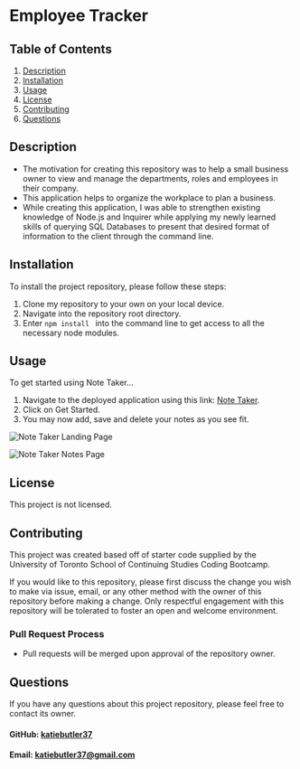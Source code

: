 # Employee Tracker 

  ## Table of Contents
  1. [Description](#description)
  2. [Installation](#installation)
  3. [Usage](#usage)
  4. [License](#license)
  5. [Contributing](#contributing)
  6. [Questions](#questions)
   
## Description
- The motivation for creating this repository was to help a small business owner to view and manage the departments, roles and employees in their company.
- This application helps to organize the workplace to plan a business.
- While creating this application, I was able to strengthen existing knowledge of Node.js and Inquirer while applying my newly learned skills of querying SQL Databases to present that desired format of information to the client through the command line.
   
## Installation
To install the project repository, please follow these steps:
1. Clone my repository to your own on your local device.
2. Navigate into the repository root directory.
3. Enter ```npm install ``` into the command line to get access to all the necessary node modules.

## Usage
To get started using Note Taker...
1. Navigate to the deployed application using this link: [Note Taker](https://note-taker-2-point-0.herokuapp.com/).
2. Click on Get Started.
3. You may now add, save and delete your notes as you see fit.

![Note Taker Landing Page](./public/assets/images/home-page.png/)

![Note Taker Notes Page](./public/assets/images/notes-page.png/)

## License
This project is not licensed.

## Contributing
This project was created based off of starter code supplied by the University of Toronto School of Continuing Studies Coding Bootcamp. 

If you would like to this repository, please first discuss the change you wish to make via issue, email, or any other method with the owner of this repository before making a change. Only respectful engagement with this repository will be tolerated to foster an open and welcome environment.
  ### Pull Request Process
  - Pull requests will be merged upon approval of the repository owner.

## Questions
If you have any questions about this project repository, please feel free to contact its owner.
  #### GitHub: [katiebutler37](https://github.com/katiebutler37)
  #### Email: [katiebutler37@gmail.com](mailto:katiebutler37@gmail.com)

    
